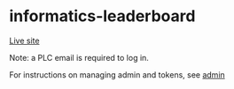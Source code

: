 # informatics-leaderboard

[Live site](https://informatics-leaderboard.web.app/)

Note: a PLC email is required to log in.

For instructions on managing admin and tokens, see [admin](/admin/)
